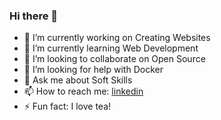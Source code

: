 ### Hi there 👋


- 🔭 I’m currently working on Creating Websites
- 🌱 I’m currently learning Web Development
- 👯 I’m looking to collaborate on Open Source
- 🤔 I’m looking for help with Docker
- 💬 Ask me about Soft Skills
- 📫 How to reach me: [linkedin](https://www.linkedin.com/in/latifa-el-bargui-720073151/)
- ⚡ Fun fact: I love tea! 


